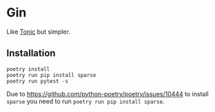 # Gin

Like [Tonic](https://github.com/neuromorphs/tonic) but simpler.

## Installation

```
poetry install
poetry run pip install sparse
poetry run pytest -s
```

Due to https://github.com/python-poetry/poetry/issues/10444 to install `sparse` you need to run `poetry run pip install sparse`.